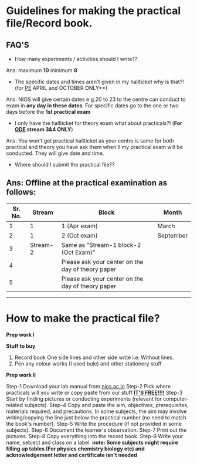 # Guidelines for making the practical file/Record book.

## FAQ'S 
- How many experiments / activities should I write??

Ans: maximum **10**
     minimum **8**

- The specific dates and times aren't given in my hallticket why is that?! (for [PE](https://nios-students.pages.dev/wiki/Exams-Assignments#pe-public-examination) APRIL and  OCTOBER ONLY**)

Ans: NIOS will give certain dates e.g.20 to 23 to the centre can conduct to exam in **any day in these dates**. For specific dates go to the one or two days before the **1st practical exam**

- I only have the hallticket for theory exam what about practicals?! (**For [ODE](https://nios-students.pages.dev/wiki/Exams-Assignments#ode-on-demand-examination) stream 3&4 ONLY**)

Ans: You won't get practical hallticket as your centre is same for both practical and theory you have ask them when'll  my practical exam will be conducted. They will give date and time.

- Where should I submit the practical file??

Ans: Offline at the practical examination as follows:
-----------------------------
| Sr. No. | Stream     | Block                | Month      |
|---------|------------|----------------------|------------|
| 1       | 1          | 1 (Apr exam)          | March      |
| 2       | 1          | 2 (Oct exam)          | September  |
| 3       | Stream-2   | Same as "Stream-1 block-2 (Oct Exam)" | |
| 4       |            | Please ask your center on the day of theory paper | |
| 5       |            | Please ask your center on the day of theory paper | |
--------------------------------

# How to make the practical file?
**Prep work I**
 
**Stuff to buy**

1. Record book 
One side lines and other side write i.e. Without lines.
2. Pen any colour works (I used bule) and other stationery stuff.

**Prep work II**

Step-1 Download your lab manual from [nios.ac.in](https://nios.ac.in/online-course-material.aspx#maincontent)
Step-2 Pick where practicals will you write or copy paste from our stuff [**IT'S FREE!!!!**](https://nios-students.pages.dev/wiki/other-materials)
Step-3 Start by finding pictures or conducting experiments (relevant for computer-related subjects).
Step-4 Copy and paste the aim, objectives, prerequisites, materials required, and precautions. In some subjects, the aim may involve writing/copying the line just below the practical number (no need to match the book's number).
Step-5 Write the procedure (if not provided in some subjects).
Step-6 Document the learner's observation.
Step-7 Print out the pictures.
Step-8 Copy everything into the record book.
Step-9 Write your name, sebject and class on a label.
**note: Some subjects might require filling up tables (For physics chemistry biology etc) and acknowledgement letter and certificate isn't needed**




